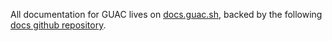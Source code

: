 All documentation for GUAC lives on [docs.guac.sh](https://docs.guac.sh), backed by the following [docs github repository](https://github.com/guacsec/guac-docs).

